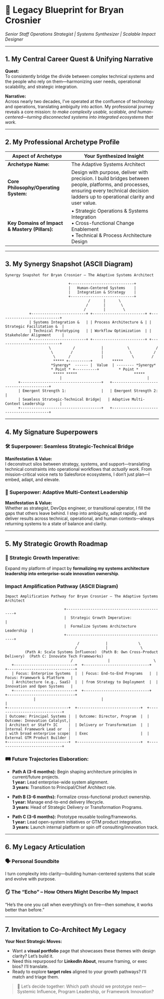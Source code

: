
# 🧭 Legacy Blueprint for Bryan Crosnier  
*Senior Staff Operations Strategist \| Systems Synthesizer \| Scalable Impact Designer*

---

## 1. My Central Career Quest & Unifying Narrative

**Quest:**  
To consistently bridge the divide between complex technical systems and the people who rely on them—harmonizing user needs, operational scalability, and strategic integration.

**Narrative:**  
Across nearly two decades, I’ve operated at the confluence of technology and operations, translating ambiguity into action. My professional journey reveals a core mission: *to make complexity usable, scalable, and human-centered—turning disconnected systems into integrated ecosystems that work.*

---

## 2. My Professional Archetype Profile

| **Aspect of Archetype**                     | **Your Synthesized Insight**                                                                                 |
|--------------------------------------------|--------------------------------------------------------------------------------------------------------------|
| **Archetype Name:**                         | The Adaptive Systems Architect                                                                               |
| **Core Philosophy/Operating System:**       | Design with purpose, deliver with precision. I build bridges between people, platforms, and processes, ensuring every technical decision ladders up to operational clarity and user value. |
| **Key Domains of Impact & Mastery (Pillars):** | • Strategic Operations & Systems Integration  <br> • Cross-functional Change Enablement  <br> • Technical & Process Architecture Design  |

---

## 3. My Synergy Snapshot (ASCII Diagram)

```
Synergy Snapshot for Bryan Crosnier – The Adaptive Systems Architect

                             +-----------------------------+
                             |   Human-Centered Systems    |
                             |   Integration & Strategy    |
                             +-----------------------------+
                                      /      |      \
                                     /       |       \
                                    /        |        \
           +-------------------------+ +------------------------+ +----------------------------+
           | Systems Integration &   | | Process Architecture & | | Strategic Facilitation &  |
           | Technical Prototyping   | | Workflow Optimization  | | Stakeholder Alignment     |
           +-------------------------+ +------------------------+ +----------------------------+
                    \          /            |           \            /
                     \        /             |            \          /
                      \      /              |             \        /
                      ***** +----------+         *****
                     *Synergy*  ------ |  Value  | -------- *Synergy*
                     * Point * +----------+         * Point *
                      ***** *****                          *****
                         |                                       |
      +-------------------------------------+   +-----------------------------------------+
      | Emergent Strength 1:                |   | Emergent Strength 2:                    |
      | Seamless Strategic-Technical Bridge|   | Adaptive Multi-Context Leadership       |
      +-------------------------------------+   +-----------------------------------------+
```

---

## 4. My Signature Superpowers

### 🛠️ Superpower: Seamless Strategic-Technical Bridge  
**Manifestation & Value:**  
I deconstruct silos between strategy, systems, and support—translating technical constraints into operational workflows that *actually work*. From mission-critical voice nets to Salesforce ecosystems, I don’t just plan—I embed, adapt, and elevate.

### 🔄 Superpower: Adaptive Multi-Context Leadership  
**Manifestation & Value:**  
Whether as strategist, DevOps engineer, or transitional operator, I fill the gaps that others leave behind. I step into ambiguity, adapt rapidly, and deliver results across technical, operational, and human contexts—always returning systems to a state of balance and clarity.

---

## 5. My Strategic Growth Roadmap

### 🚩 Strategic Growth Imperative:  
Expand my platform of impact by **formalizing my systems architecture leadership into enterprise-scale innovation ownership**.

### Impact Amplification Pathway (ASCII Diagram)

```
Impact Amplification Pathway for Bryan Crosnier – The Adaptive Systems Architect

                           +----------------------------------------------+
                           |  Strategic Growth Imperative:               |
                           |  Formalize Systems Architecture Leadership  |
                           +----------------------------------------------+
                                 /            |              \
                                /             |               \
         (Path A: Scale Systems Influence)  (Path B: Own Cross-Product Delivery)  (Path C: Innovate Tech Frameworks)
                              /                |                    \
   +----------------------------+  +------------------------------+  +-------------------------------+
   | Focus: Enterprise Systems  |  | Focus: End-to-End Programs   |  | Focus: Framework & Platform   |
   | Architecture (e.g., SaaS)  |  | from Strategy to Deployment  |  | Innovation and Open Systems   |
   +----------------------------+  +------------------------------+  +-------------------------------+
             |                              |                               |
+----------------------------+  +-----------------------------+  +------------------------------+
| Outcome: Principal Systems |  | Outcome: Director, Program  |  | Outcome: Innovation Catalyst,|
| Architect or Staff+ IC     |  | Delivery or Transformation  |  | Internal Framework Lead or   |
| with broad enterprise scope|  | Exec                        |  | External GTM Product Builder |
+----------------------------+  +-----------------------------+  +------------------------------+
```

### 🛤️ Future Trajectories Elaboration:

- **Path A (3-6 months):** Begin shaping architecture principles in current/future projects.  
  **1 year:** Lead enterprise-wide system alignment.  
  **3 years:** Transition to Principal/Chief Architect role.

- **Path B (3-6 months):** Formalize cross-functional product ownership.  
  **1 year:** Manage end-to-end delivery lifecycle.  
  **3 years:** Head of Strategic Delivery or Transformation Programs.

- **Path C (3-6 months):** Prototype reusable tooling/frameworks.  
  **1 year:** Lead open-system initiatives or GTM product integration.  
  **3 years:** Launch internal platform or spin off consulting/innovation track.

---

## 6. My Legacy Articulation

### 🗣️ Personal Soundbite  
I turn complexity into clarity—building human-centered systems that scale and evolve with purpose.

### 🪞 The “Echo” – How Others Might Describe My Impact  
“He’s the one you call when everything’s on fire—then somehow, it works better than before.”

---

## 7. Invitation to Co-Architect My Legacy

**Your Next Strategic Moves:**

- Want a **visual portfolio** page that showcases these themes with design clarity? Let’s build it.  
- Need this repurposed for **LinkedIn About**, resume framing, or exec bios? I’ll translate.  
- Ready to explore **target roles** aligned to your growth pathways? I’ll match and triage them.

> 🧠 Let’s decide together: Which path should we prototype next—Systemic Influence, Program Leadership, or Framework Innovation?
